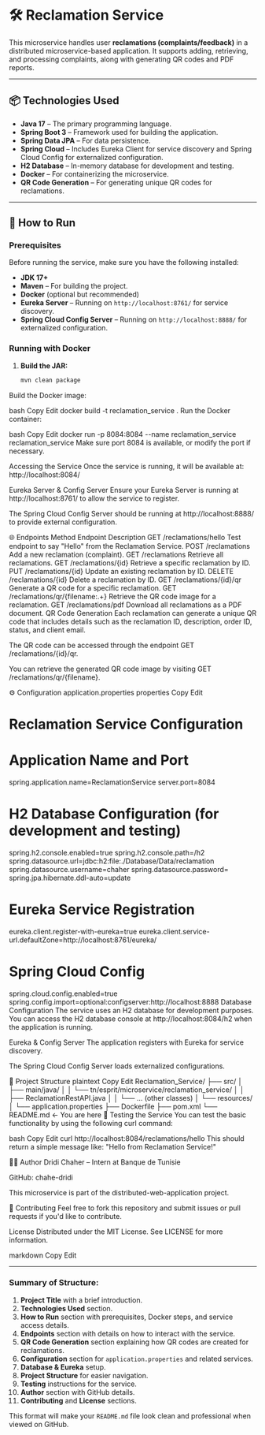 # 🛠️ **Reclamation Service**

This microservice handles user **reclamations (complaints/feedback)** in a distributed microservice-based application. It supports adding, retrieving, and processing complaints, along with generating QR codes and PDF reports.

---

## 📦 **Technologies Used**

- **Java 17** – The primary programming language.
- **Spring Boot 3** – Framework used for building the application.
- **Spring Data JPA** – For data persistence.
- **Spring Cloud** – Includes Eureka Client for service discovery and Spring Cloud Config for externalized configuration.
- **H2 Database** – In-memory database for development and testing.
- **Docker** – For containerizing the microservice.
- **QR Code Generation** – For generating unique QR codes for reclamations.

---

## 🚀 **How to Run**

### **Prerequisites**

Before running the service, make sure you have the following installed:

- **JDK 17+**
- **Maven** – For building the project.
- **Docker** (optional but recommended)
- **Eureka Server** – Running on `http://localhost:8761/` for service discovery.
- **Spring Cloud Config Server** – Running on `http://localhost:8888/` for externalized configuration.

### **Running with Docker**

1. **Build the JAR:**

   ```bash
   mvn clean package
Build the Docker image:

bash
Copy
Edit
docker build -t reclamation_service .
Run the Docker container:

bash
Copy
Edit
docker run -p 8084:8084 --name reclamation_service reclamation_service
Make sure port 8084 is available, or modify the port if necessary.

Accessing the Service
Once the service is running, it will be available at:
http://localhost:8084/

Eureka Server & Config Server
Ensure your Eureka Server is running at http://localhost:8761/ to allow the service to register.

The Spring Cloud Config Server should be running at http://localhost:8888/ to provide external configuration.

🌐 Endpoints
Method	Endpoint	Description
GET	/reclamations/hello	Test endpoint to say "Hello" from the Reclamation Service.
POST	/reclamations	Add a new reclamation (complaint).
GET	/reclamations	Retrieve all reclamations.
GET	/reclamations/{id}	Retrieve a specific reclamation by ID.
PUT	/reclamations/{id}	Update an existing reclamation by ID.
DELETE	/reclamations/{id}	Delete a reclamation by ID.
GET	/reclamations/{id}/qr	Generate a QR code for a specific reclamation.
GET	/reclamations/qr/{filename:.+}	Retrieve the QR code image for a reclamation.
GET	/reclamations/pdf	Download all reclamations as a PDF document.
QR Code Generation
Each reclamation can generate a unique QR code that includes details such as the reclamation ID, description, order ID, status, and client email.

The QR code can be accessed through the endpoint GET /reclamations/{id}/qr.

You can retrieve the generated QR code image by visiting GET /reclamations/qr/{filename}.

⚙️ Configuration
application.properties
properties
Copy
Edit
# Reclamation Service Configuration

# Application Name and Port
spring.application.name=ReclamationService
server.port=8084

# H2 Database Configuration (for development and testing)
spring.h2.console.enabled=true
spring.h2.console.path=/h2
spring.datasource.url=jdbc:h2:file:./Database/Data/reclamation
spring.datasource.username=chaher
spring.datasource.password=
spring.jpa.hibernate.ddl-auto=update

# Eureka Service Registration
eureka.client.register-with-eureka=true
eureka.client.service-url.defaultZone=http://localhost:8761/eureka/

# Spring Cloud Config
spring.cloud.config.enabled=true
spring.config.import=optional:configserver:http://localhost:8888
Database Configuration
The service uses an H2 database for development purposes. You can access the H2 database console at http://localhost:8084/h2 when the application is running.

Eureka & Config Server
The application registers with Eureka for service discovery.

The Spring Cloud Config Server loads externalized configurations.

📁 Project Structure
plaintext
Copy
Edit
Reclamation_Service/
├── src/
│   ├── main/java/
│   │   └── tn/esprit/microservice/reclamation_service/
│   │       ├── ReclamationRestAPI.java
│   │       └── ... (other classes)
│   └── resources/
│       └── application.properties
├── Dockerfile
├── pom.xml
└── README.md  ← You are here
🧪 Testing the Service
You can test the basic functionality by using the following curl command:

bash
Copy
Edit
curl http://localhost:8084/reclamations/hello
This should return a simple message like:
"Hello from Reclamation Service!"

🧑‍💻 Author
Dridi Chaher – Intern at Banque de Tunisie

GitHub: chahe-dridi

This microservice is part of the distributed-web-application project.

🚀 Contributing
Feel free to fork this repository and submit issues or pull requests if you'd like to contribute.

License
Distributed under the MIT License. See LICENSE for more information.

markdown
Copy
Edit

---

### Summary of Structure:

1. **Project Title** with a brief introduction.
2. **Technologies Used** section.
3. **How to Run** section with prerequisites, Docker steps, and service access details.
4. **Endpoints** section with details on how to interact with the service.
5. **QR Code Generation** section explaining how QR codes are created for reclamations.
6. **Configuration** section for `application.properties` and related services.
7. **Database & Eureka** setup.
8. **Project Structure** for easier navigation.
9. **Testing** instructions for the service.
10. **Author** section with GitHub details.
11. **Contributing** and **License** sections.

This format will make your `README.md` file look clean and professional when viewed on GitHub.